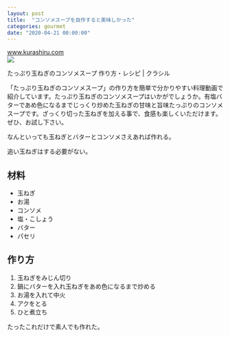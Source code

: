 ```yaml
---
layout: post
title:  "コンソメスープを自作すると美味しかった"
categories: gourmet
date: "2020-04-21 00:00:00"
---
```



<div class="card">
  <a href="https://www.kurashiru.com/recipes/2a133909-fee6-4612-af9f-06260b837930"></a>
  <div class="card__header">
    <a href="https://www.kurashiru.com/recipes/2a133909-fee6-4612-af9f-06260b837930">www.kurashiru.com</a>
  </div>
  <div class="card__image">
    <img src="https://video.kurashiru.com/production/videos/2a133909-fee6-4612-af9f-06260b837930/compressed_thumbnail_square_large.jpg?1534412526">
  </div>
  <div class="card__title">
    <p>たっぷり玉ねぎのコンソメスープ 作り方・レシピ | クラシル</p>
  </div>
  <div class="card__description">
    <p>「たっぷり玉ねぎのコンソメスープ」の作り方を簡単で分かりやすい料理動画で紹介しています。たっぷり玉ねぎのコンソメスープはいかがでしょうか。有塩バターであめ色になるまでじっくり炒めた玉ねぎの甘味と旨味たっぷりのコンソメスープです。ざっくり切った玉ねぎを加える事で、食感も楽しくいただけます。ぜひ、お試し下さい。</p>
  </div>
</div>


なんといっても玉ねぎとバターとコンソメさえあれば作れる。

追い玉ねぎはする必要がない。

## 材料
- 玉ねぎ
- お湯
- コンソメ
- 塩・こしょう
- バター
- パセリ

## 作り方

1. 玉ねぎをみじん切り
2. 鍋にバターを入れ玉ねぎをあめ色になるまで炒める
3. お湯を入れて中火
4. アクをとる
5. ひと煮立ち


たったこれだけで素人でも作れた。

